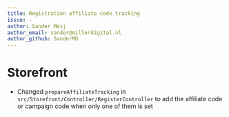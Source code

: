 ```yaml
---
title: Registration affiliate code tracking
issue: -
author: Sander Meij
author_email: sander@millerdigital.nl
author_github: SanderMD
---
```

# Storefront
* Changed `prepareAffiliateTracking` in `src/Storefront/Controller/RegisterController` to add the affiliate code or campaign code when only one of them is set